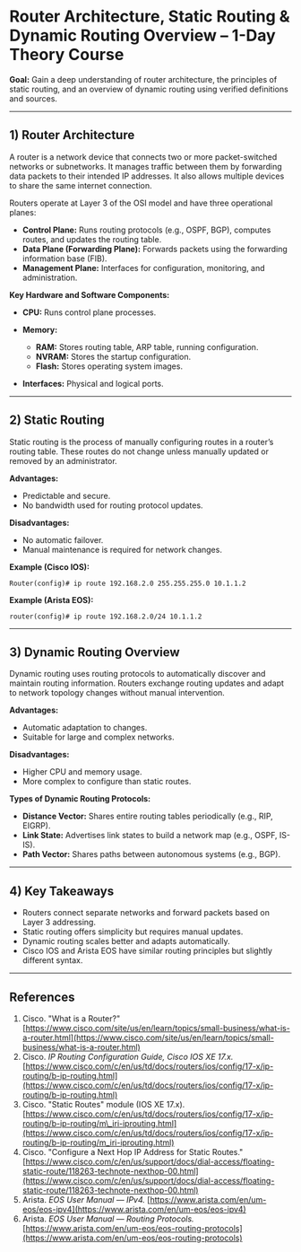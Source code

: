 # Router Architecture, Static Routing & Dynamic Routing Overview – 1-Day Theory Course

**Goal:** Gain a deep understanding of router architecture, the principles of static routing, and an overview of dynamic routing using verified definitions and sources.

---

## 1) Router Architecture

A router is a network device that connects two or more packet-switched networks or subnetworks. It manages traffic between them by forwarding data packets to their intended IP addresses. It also allows multiple devices to share the same internet connection.

Routers operate at Layer 3 of the OSI model and have three operational planes:

* **Control Plane:** Runs routing protocols (e.g., OSPF, BGP), computes routes, and updates the routing table.
* **Data Plane (Forwarding Plane):** Forwards packets using the forwarding information base (FIB).
* **Management Plane:** Interfaces for configuration, monitoring, and administration.

**Key Hardware and Software Components:**

* **CPU:** Runs control plane processes.
* **Memory:**

  * **RAM:** Stores routing table, ARP table, running configuration.
  * **NVRAM:** Stores the startup configuration.
  * **Flash:** Stores operating system images.
* **Interfaces:** Physical and logical ports.

---

## 2) Static Routing

Static routing is the process of manually configuring routes in a router’s routing table. These routes do not change unless manually updated or removed by an administrator.

**Advantages:**

* Predictable and secure.
* No bandwidth used for routing protocol updates.

**Disadvantages:**

* No automatic failover.
* Manual maintenance is required for network changes.

**Example (Cisco IOS):**

```
Router(config)# ip route 192.168.2.0 255.255.255.0 10.1.1.2
```

**Example (Arista EOS):**

```
router(config)# ip route 192.168.2.0/24 10.1.1.2
```

---

## 3) Dynamic Routing Overview

Dynamic routing uses routing protocols to automatically discover and maintain routing information. Routers exchange routing updates and adapt to network topology changes without manual intervention.

**Advantages:**

* Automatic adaptation to changes.
* Suitable for large and complex networks.

**Disadvantages:**

* Higher CPU and memory usage.
* More complex to configure than static routes.

**Types of Dynamic Routing Protocols:**

* **Distance Vector:** Shares entire routing tables periodically (e.g., RIP, EIGRP).
* **Link State:** Advertises link states to build a network map (e.g., OSPF, IS-IS).
* **Path Vector:** Shares paths between autonomous systems (e.g., BGP).

---

## 4) Key Takeaways

* Routers connect separate networks and forward packets based on Layer 3 addressing.
* Static routing offers simplicity but requires manual updates.
* Dynamic routing scales better and adapts automatically.
* Cisco IOS and Arista EOS have similar routing principles but slightly different syntax.

---

## References

1. Cisco. "What is a Router?" [https://www.cisco.com/site/us/en/learn/topics/small-business/what-is-a-router.html](https://www.cisco.com/site/us/en/learn/topics/small-business/what-is-a-router.html)
2. Cisco. *IP Routing Configuration Guide, Cisco IOS XE 17.x.* [https://www.cisco.com/c/en/us/td/docs/routers/ios/config/17-x/ip-routing/b-ip-routing.html](https://www.cisco.com/c/en/us/td/docs/routers/ios/config/17-x/ip-routing/b-ip-routing.html)
3. Cisco. "Static Routes" module (IOS XE 17.x). [https://www.cisco.com/c/en/us/td/docs/routers/ios/config/17-x/ip-routing/b-ip-routing/m\_iri-iprouting.html](https://www.cisco.com/c/en/us/td/docs/routers/ios/config/17-x/ip-routing/b-ip-routing/m_iri-iprouting.html)
4. Cisco. "Configure a Next Hop IP Address for Static Routes." [https://www.cisco.com/c/en/us/support/docs/dial-access/floating-static-route/118263-technote-nexthop-00.html](https://www.cisco.com/c/en/us/support/docs/dial-access/floating-static-route/118263-technote-nexthop-00.html)
5. Arista. *EOS User Manual — IPv4.* [https://www.arista.com/en/um-eos/eos-ipv4](https://www.arista.com/en/um-eos/eos-ipv4)
6. Arista. *EOS User Manual — Routing Protocols.* [https://www.arista.com/en/um-eos/eos-routing-protocols](https://www.arista.com/en/um-eos/eos-routing-protocols)
